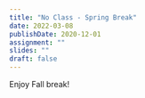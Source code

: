 ```yaml
---
title: "No Class - Spring Break"
date: 2022-03-08
publishDate: 2020-12-01
assignment: ""
slides: ""
draft: false
---
```


Enjoy Fall break!
